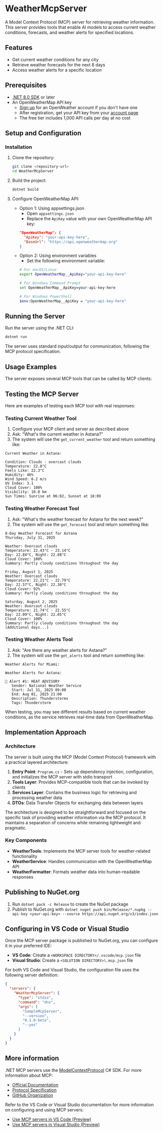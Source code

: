 # WeatherMcpServer

A Model Context Protocol (MCP) server for retrieving weather information. This server provides tools that enable AI models to access current weather conditions, forecasts, and weather alerts for specified locations.

## Features

- Get current weather conditions for any city
- Retrieve weather forecasts for the next 8 days
- Access weather alerts for a specific location

## Prerequisites

- [.NET 8.0 SDK](https://dotnet.microsoft.com/download/dotnet/8.0) or later
- An OpenWeatherMap API key
  - [Sign up](https://home.openweathermap.org/users/sign_up) for an OpenWeather account if you don't have one
  - After registration, get your API key from your [account page](https://home.openweathermap.org/api_keys)
  - The free tier includes 1,000 API calls per day at no cost

## Setup and Configuration

### Installation

1. Clone the repository:
   ```bash
   git clone <repository-url>
   cd WeatherMcpServer
   ```

2. Build the project:
   ```bash
   dotnet build
   ```

3. Configure OpenWeatherMap API:
   - Option 1: Using appsettings.json
     - Open `appsettings.json` 
     - Replace the `ApiKey` value with your own OpenWeatherMap API key:
     ```json
     "OpenWeatherMap": {
       "ApiKey": "your-api-key-here",
       "BaseUrl": "https://api.openweathermap.org"
     }
     ```
   - Option 2: Using environment variables
     - Set the following environment variable:
     ```bash
     # For macOS/Linux
     export OpenWeatherMap__ApiKey="your-api-key-here"
     
     # For Windows Command Prompt
     set OpenWeatherMap__ApiKey=your-api-key-here
     
     # For Windows PowerShell
     $env:OpenWeatherMap__ApiKey = "your-api-key-here"
     ```

## Running the Server

Run the server using the .NET CLI:

```bash
dotnet run
```

The server uses standard input/output for communication, following the MCP protocol specification.

## Usage Examples

The server exposes several MCP tools that can be called by MCP clients:


## Testing the MCP Server

Here are examples of testing each MCP tool with real responses:

### Testing Current Weather Tool

1. Configure your MCP client and server as described above
2. Ask: "What's the current weather in Astana?"
3. The system will use the `get_current_weather` tool and return something like:

```
Current Weather in Astana:

Condition: Clouds - overcast clouds
Temperature: 22.8°C
Feels Like: 22.3°C
Humidity: 46%
Wind Speed: 6.2 m/s
UV Index: 3.1
Cloud Cover: 100%
Visibility: 10.0 km
Sun Times: Sunrise at 06:02, Sunset at 18:09
```

### Testing Weather Forecast Tool

1. Ask: "What's the weather forecast for Astana for the next week?"
2. The system will use the `get_forecast` tool and return something like:

```
8-Day Weather Forecast for Astana
Thursday, July 31, 2025

Weather: Overcast clouds
Temperature: 22.43°C - 23.14°C
Day: 22.84°C, Night: 22.88°C
Cloud Cover: 100%
Summary: Partly cloudy conditions throughout the day

Friday, August 1, 2025
Weather: Overcast clouds
Temperature: 22.21°C - 22.79°C
Day: 22.57°C, Night: 22.30°C
Cloud Cover: 92%
Summary: Partly cloudy conditions throughout the day

Saturday, August 2, 2025
Weather: Overcast clouds
Temperature: 21.74°C - 22.55°C
Day: 22.09°C, Night: 22.05°C
Cloud Cover: 100%
Summary: Partly cloudy conditions throughout the day
[Additional days...]
```

### Testing Weather Alerts Tool

1. Ask: "Are there any weather alerts for Astana?"
2. The system will use the `get_alerts` tool and return something like:

```
Weather Alerts for Miami:

Weather Alerts for Astana:

🚨 Alert #1: HEAT ADVISORY
   Sender: National Weather Service
   Start: Jul 31, 2025 09:00
   End: Aug 01, 2025 21:00
   Description: Thunderstorms
   Tags: Thunderstorm

```

When testing, you may see different results based on current weather conditions, as the service retrieves real-time data from OpenWeatherMap.

## Implementation Approach

### Architecture

The server is built using the MCP (Model Context Protocol) framework with a practical layered architecture:

1. **Entry Point**: `Program.cs` - Sets up dependency injection, configuration, and initializes the MCP server with stdio transport
2. **Tools Layer**: Provides MCP-compatible tools that can be invoked by clients
3. **Services Layer**: Contains the business logic for retrieving and processing weather data
4. **DTOs**: Data Transfer Objects for exchanging data between layers

The architecture is designed to be straightforward and focused on the specific task of providing weather information via the MCP protocol. It maintains a separation of concerns while remaining lightweight and pragmatic.

### Key Components

- **WeatherTools**: Implements the MCP server tools for weather-related functionality
- **WeatherService**: Handles communication with the OpenWeatherMap API
- **WeatherFormatter**: Formats weather data into human-readable responses


## Publishing to NuGet.org

1. Run `dotnet pack -c Release` to create the NuGet package
2. Publish to NuGet.org with `dotnet nuget push bin/Release/*.nupkg --api-key <your-api-key> --source https://api.nuget.org/v3/index.json`

## Configuring in VS Code or Visual Studio

Once the MCP server package is published to NuGet.org, you can configure it in your preferred IDE:

- **VS Code**: Create a `<WORKSPACE DIRECTORY>/.vscode/mcp.json` file
- **Visual Studio**: Create a `<SOLUTION DIRECTORY>\.mcp.json` file

For both VS Code and Visual Studio, the configuration file uses the following server definition:

```json
{
  "servers": {
    "WeatherMcpServer": {
      "type": "stdio",
      "command": "dnx",
      "args": [
        "SampleMcpServer",
        "--version",
        "0.1.0-beta",
        "--yes"
      ]
    }
  }
}
```

## More information

.NET MCP servers use the [ModelContextProtocol](https://www.nuget.org/packages/ModelContextProtocol) C# SDK. For more information about MCP:

- [Official Documentation](https://modelcontextprotocol.io/)
- [Protocol Specification](https://spec.modelcontextprotocol.io/)
- [GitHub Organization](https://github.com/modelcontextprotocol)

Refer to the VS Code or Visual Studio documentation for more information on configuring and using MCP servers:

- [Use MCP servers in VS Code (Preview)](https://code.visualstudio.com/docs/copilot/chat/mcp-servers)
- [Use MCP servers in Visual Studio (Preview)](https://learn.microsoft.com/visualstudio/ide/mcp-servers)
